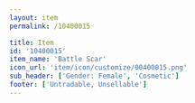 ```yaml
---
layout: item
permalink: /10400015

title: Item
id: '10400015'
item_name: 'Battle Scar'
icon_url: 'item/icon/customize/00400015.png'
sub_header: ['Gender: Female', 'Cosmetic']
footer: ['Untradable, Unsellable']
---
```

